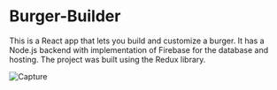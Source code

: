 # Burger-Builder
This is a React app that lets you build and customize a burger. It has a Node.js backend with implementation of Firebase for the database and hosting. 
The project was built using the Redux library.

![Capture](https://user-images.githubusercontent.com/80988838/150862070-e67bfc76-e1eb-4f02-8269-3b12fbd9bfac.PNG)


